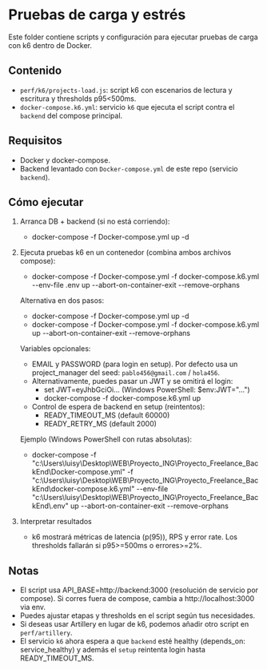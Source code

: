 # Pruebas de carga y estrés

Este folder contiene scripts y configuración para ejecutar pruebas de carga con k6 dentro de Docker.

## Contenido
- `perf/k6/projects-load.js`: script k6 con escenarios de lectura y escritura y thresholds p95<500ms.
- `docker-compose.k6.yml`: servicio `k6` que ejecuta el script contra el `backend` del compose principal.

## Requisitos
- Docker y docker-compose.
- Backend levantado con `Docker-compose.yml` de este repo (servicio `backend`).

## Cómo ejecutar
1) Arranca DB + backend (si no está corriendo):
   - docker-compose -f Docker-compose.yml up -d

2) Ejecuta pruebas k6 en un contenedor (combina ambos archivos compose):
   - docker-compose -f Docker-compose.yml -f docker-compose.k6.yml --env-file .env up --abort-on-container-exit --remove-orphans

   Alternativa en dos pasos:
   - docker-compose -f Docker-compose.yml up -d
   - docker-compose -f Docker-compose.yml -f docker-compose.k6.yml up --abort-on-container-exit --remove-orphans

   Variables opcionales:
   - EMAIL y PASSWORD (para login en setup). Por defecto usa un project_manager del seed: `pablo456@gmail.com` / `hola456`.
   - Alternativamente, puedes pasar un JWT y se omitirá el login:
       - set JWT=eyJhbGciOi... (Windows PowerShell: $env:JWT="...")
       - docker-compose -f docker-compose.k6.yml up
    - Control de espera de backend en setup (reintentos):
       - READY_TIMEOUT_MS (default 60000)
       - READY_RETRY_MS (default 2000)

    Ejemplo (Windows PowerShell con rutas absolutas):
    - docker-compose -f "c:\\Users\\luisy\\Desktop\\WEB\\Proyecto_ING\\Proyecto_Freelance_BackEnd\\Docker-compose.yml" -f "c:\\Users\\luisy\\Desktop\\WEB\\Proyecto_ING\\Proyecto_Freelance_BackEnd\\docker-compose.k6.yml" --env-file "c:\\Users\\luisy\\Desktop\\WEB\\Proyecto_ING\\Proyecto_Freelance_BackEnd\\.env" up --abort-on-container-exit --remove-orphans

3) Interpretar resultados
   - k6 mostrará métricas de latencia (p(95)), RPS y error rate. Los thresholds fallarán si p95>=500ms o errores>=2%.

## Notas
- El script usa API_BASE=http://backend:3000 (resolución de servicio por compose). Si corres fuera de compose, cambia a http://localhost:3000 via env.
- Puedes ajustar etapas y thresholds en el script según tus necesidades.
- Si deseas usar Artillery en lugar de k6, podemos añadir otro script en `perf/artillery`.
 - El servicio `k6` ahora espera a que `backend` esté healthy (depends_on: service_healthy) y además el `setup` reintenta login hasta READY_TIMEOUT_MS.

